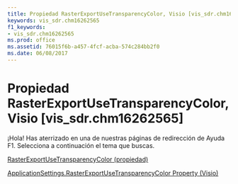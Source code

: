 ```yaml
---
title: Propiedad RasterExportUseTransparencyColor, Visio [vis_sdr.chm16262565]
keywords: vis_sdr.chm16262565
f1_keywords:
- vis_sdr.chm16262565
ms.prod: office
ms.assetid: 76015f6b-a457-4fcf-acba-574c284bb2f0
ms.date: 06/08/2017
---
```





# Propiedad RasterExportUseTransparencyColor, Visio [vis_sdr.chm16262565]

¡Hola! Has aterrizado en una de nuestras páginas de redirección de Ayuda F1. Selecciona a continuación el tema que buscas.


 [RasterExportUseTransparencyColor (propiedad)](http://msdn.microsoft.com/library/applicationsettings.rasterexportusetransparencycolor-property-visio%28Office.15%29.aspx)


 [ApplicationSettings.RasterExportUseTransparencyColor Property (Visio)](http://msdn.microsoft.com/library/6e3c9ab2-27a6-4a45-413e-13cf471d7c9c.aspx)

